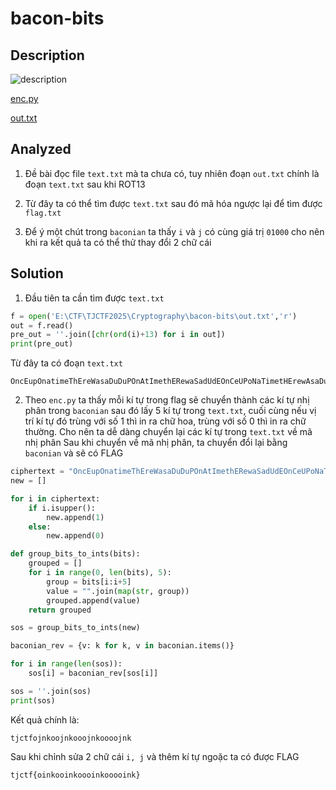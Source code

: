 # bacon-bits
## Description
![description](E:\CTF\TJCTF2025\Cryptography\bacon-bits\description.png)

[enc.py](E:\CTF\TJCTF2025\Cryptography\bacon-bits\enc.py)

[out.txt](E:\CTF\TJCTF2025\Cryptography\bacon-bits\out.txt)

## Analyzed 
1. Đề bài đọc file `text.txt` mà ta chưa có, tuy nhiên đoạn `out.txt` chính là đoạn `text.txt` sau khi ROT13

2. Từ đây ta có thể tìm được `text.txt` sau đó mã hóa ngược lại để tìm được `flag.txt`

3. Để ý một chút trong `baconian` ta thấy `i` và `j` có cùng giá trị `01000` cho nên khi ra kết quả ta có thể thử thay đổi 2 chữ cái

## Solution
1. Đầu tiên ta cần tìm được `text.txt`
```python
f = open('E:\CTF\TJCTF2025\Cryptography\bacon-bits\out.txt','r')
out = f.read()
pre_out = ''.join([chr(ord(i)+13) for i in out])
print(pre_out)
```

Từ đây ta có đoạn `text.txt`
```plain
OncEupOnatimeThEreWasaDuDuPOnAtImethERewaSadUdEOnCeUPoNaTimetHErewAsaDuDEoNcEUpOnATiMeThereWAsadUdeOnCEuPoNAtImEThErEWaSaDudeoNCeupOnaT
```

2. Theo `enc.py` ta thấy mỗi kí tự trong flag sẽ chuyển thành các kí tự nhị phân trong `baconian` sau đó lấy 5 kí tự trong `text.txt`, cuối cùng nếu vị trí kí tự đó trùng với số 1 thì in ra chữ hoa, trùng với số 0 thì in ra chữ thường. Cho nên ta dễ dàng chuyển lại các kí tự trong `text.txt` về mã nhị phân 
Sau khi chuyển về mã nhị phân, ta chuyển đổi lại bằng `baconian` và sẽ có FLAG

```python
ciphertext = "OncEupOnatimeThEreWasaDuDuPOnAtImethERewaSadUdEOnCeUPoNaTimetHErewAsaDuDEoNcEUpOnATiMeThereWAsadUdeOnCEuPoNAtImEThErEWaSaDudeoNCeupOnaT"
new = []

for i in ciphertext:
    if i.isupper():
        new.append(1)
    else:
        new.append(0)

def group_bits_to_ints(bits):
    grouped = []
    for i in range(0, len(bits), 5):
        group = bits[i:i+5]
        value = "".join(map(str, group)) 
        grouped.append(value)
    return grouped

sos = group_bits_to_ints(new)

baconian_rev = {v: k for k, v in baconian.items()}

for i in range(len(sos)):
    sos[i] = baconian_rev[sos[i]]

sos = ''.join(sos)
print(sos)
```

Kết quả chính là: 
```plain
tjctfojnkoojnkooojnkoooojnk
```

Sau khi chỉnh sửa 2 chữ cái `i, j` và thêm kí tự ngoặc ta có được FLAG

```plain
tjctf{oinkooinkoooinkooooink}
```
